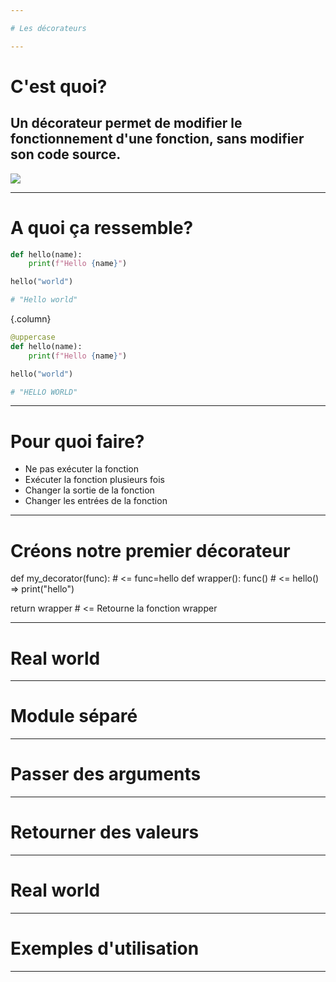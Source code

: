 ```yaml
---

# Les décorateurs

---
```


# C'est quoi?

## Un décorateur permet de modifier le fonctionnement d'une fonction, sans modifier son code source.

![](https://d2t3xdwbh1v8qy.cloudfront.net/content/B000SEIBB8/resources/673342348)

---

# A quoi ça ressemble?

```python
def hello(name):
    print(f"Hello {name}")

hello("world")

# "Hello world"
```

{.column}

```python
@uppercase
def hello(name):
    print(f"Hello {name}")

hello("world")

# "HELLO WORLD"
```

---

# Pour quoi faire?

- Ne pas exécuter la fonction
- Exécuter la fonction plusieurs fois
- Changer la sortie de la fonction
- Changer les entrées de la fonction

---

# Créons notre premier décorateur

def my_decorator(func):  # <= func=hello
  def wrapper():
    func() # <= hello() => print("hello")

  return wrapper  # <= Retourne la fonction wrapper

---

# Real world

---

# Module séparé

---

# Passer des arguments

---

# Retourner des valeurs

---

# Real world

---

# Exemples d'utilisation

---

